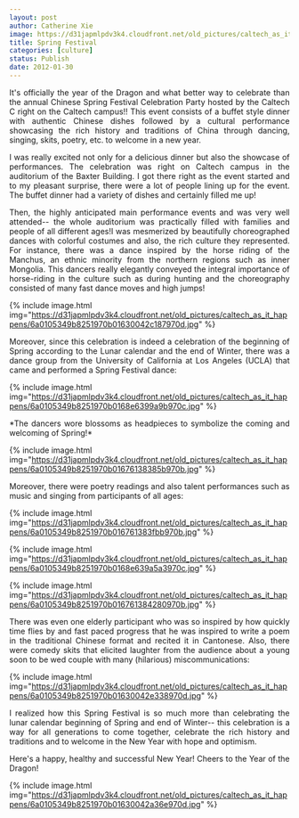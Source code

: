 ```yaml
---
layout: post
author: Catherine Xie
image: https://d31japmlpdv3k4.cloudfront.net/old_pictures/caltech_as_it_happens/6a0105349b8251970b01630042bdba970d.jpg
title: Spring Festival
categories: [culture]
status: Publish
date: 2012-01-30
---
```


<p style="text-align: justify;">It's officially the year of the Dragon and what better way to celebrate than the annual Chinese Spring Festival Celebration Party hosted by the Caltech C right on the Caltech campus!! This event consists of a buffet style dinner with authentic Chinese dishes followed by a cultural performance showcasing the rich history and traditions of China through dancing, singing, skits, poetry, etc. to welcome in a new year.

<p style="text-align: justify;">I was really excited not only for a delicious dinner but also the showcase of performances. The celebration was right on Caltech campus in the auditorium of the Baxter Building. I got there right as the event started and to my pleasant surprise, there were a lot of people lining up for the event. The buffet dinner had a variety of dishes and certainly filled me up!
<p style="text-align: justify;">Then, the highly anticipated main performance events and was very well attended-- the whole auditorium was practically filled with families and people of all different ages!I was mesmerized by beautifully choreographed dances with colorful costumes and also, the rich culture they represented. For instance, there was a dance inspired by the horse riding of the Manchus, an ethnic minority from the northern regions such as inner Mongolia. This dancers really elegantly conveyed the integral importance of horse-riding in the culture such as during hunting and the choreography consisted of many fast dance moves and high jumps!

{% include image.html img="https://d31japmlpdv3k4.cloudfront.net/old_pictures/caltech_as_it_happens/6a0105349b8251970b01630042c187970d.jpg" %}
<p style="text-align: justify;">Moreover, since this celebration is indeed a celebration of the beginning of Spring according to the Lunar calendar and the end of Winter, there was a dance group from the University of California at Los Angeles (UCLA) that came and performed a Spring Festival dance:


{% include image.html img="https://d31japmlpdv3k4.cloudfront.net/old_pictures/caltech_as_it_happens/6a0105349b8251970b0168e6399a9b970c.jpg" %}
<p style="text-align: justify;">*The dancers wore blossoms as headpieces to symbolize the coming and welcoming of Spring!*


{% include image.html img="https://d31japmlpdv3k4.cloudfront.net/old_pictures/caltech_as_it_happens/6a0105349b8251970b01676138385b970b.jpg" %}
<p style="text-align: justify;">Moreover, there were poetry readings and also talent performances such as music and singing from participants of all ages:


{% include image.html img="https://d31japmlpdv3k4.cloudfront.net/old_pictures/caltech_as_it_happens/6a0105349b8251970b016761383fbb970b.jpg" %}

{% include image.html img="https://d31japmlpdv3k4.cloudfront.net/old_pictures/caltech_as_it_happens/6a0105349b8251970b0168e639a5a3970c.jpg" %}

{% include image.html img="https://d31japmlpdv3k4.cloudfront.net/old_pictures/caltech_as_it_happens/6a0105349b8251970b016761384280970b.jpg" %}
<p style="text-align: justify;">There was even one elderly participant who was so inspired by how quickly time flies by and fast paced progress that he was inspired to write a poem in the traditional Chinese format and recited it in Cantonese. Also, there were comedy skits that elicited laughter from the audience about a young soon to be wed couple with many (hilarious) miscommunications:


{% include image.html img="https://d31japmlpdv3k4.cloudfront.net/old_pictures/caltech_as_it_happens/6a0105349b8251970b01630042e338970d.jpg" %}
<p style="text-align: justify;">I realized how this Spring Festival is so much more than celebrating the lunar calendar beginning of Spring and end of Winter-- this celebration is a way for all generations to come together, celebrate the rich history and traditions and to welcome in the New Year with hope and optimism.

<p style="text-align: justify;">Here's a happy, healthy and successful New Year! Cheers to the Year of the Dragon!


{% include image.html img="https://d31japmlpdv3k4.cloudfront.net/old_pictures/caltech_as_it_happens/6a0105349b8251970b01630042a36e970d.jpg" %}
